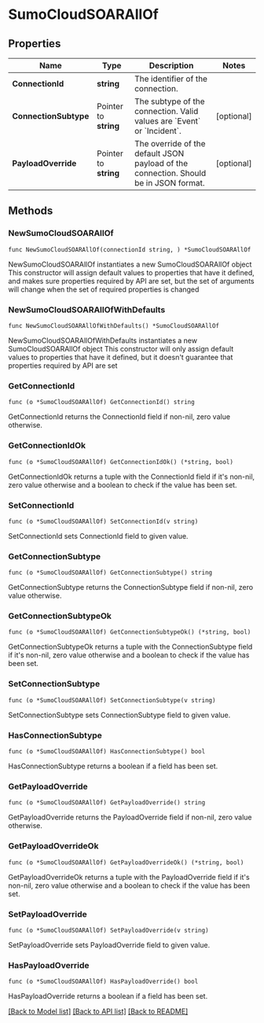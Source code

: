 # SumoCloudSOARAllOf

## Properties

Name | Type | Description | Notes
------------ | ------------- | ------------- | -------------
**ConnectionId** | **string** | The identifier of the connection. | 
**ConnectionSubtype** | Pointer to **string** | The subtype of the connection. Valid values are &#x60;Event&#x60; or &#x60;Incident&#x60;. | [optional] 
**PayloadOverride** | Pointer to **string** | The override of the default JSON payload of the connection. Should be in JSON format. | [optional] 

## Methods

### NewSumoCloudSOARAllOf

`func NewSumoCloudSOARAllOf(connectionId string, ) *SumoCloudSOARAllOf`

NewSumoCloudSOARAllOf instantiates a new SumoCloudSOARAllOf object
This constructor will assign default values to properties that have it defined,
and makes sure properties required by API are set, but the set of arguments
will change when the set of required properties is changed

### NewSumoCloudSOARAllOfWithDefaults

`func NewSumoCloudSOARAllOfWithDefaults() *SumoCloudSOARAllOf`

NewSumoCloudSOARAllOfWithDefaults instantiates a new SumoCloudSOARAllOf object
This constructor will only assign default values to properties that have it defined,
but it doesn't guarantee that properties required by API are set

### GetConnectionId

`func (o *SumoCloudSOARAllOf) GetConnectionId() string`

GetConnectionId returns the ConnectionId field if non-nil, zero value otherwise.

### GetConnectionIdOk

`func (o *SumoCloudSOARAllOf) GetConnectionIdOk() (*string, bool)`

GetConnectionIdOk returns a tuple with the ConnectionId field if it's non-nil, zero value otherwise
and a boolean to check if the value has been set.

### SetConnectionId

`func (o *SumoCloudSOARAllOf) SetConnectionId(v string)`

SetConnectionId sets ConnectionId field to given value.


### GetConnectionSubtype

`func (o *SumoCloudSOARAllOf) GetConnectionSubtype() string`

GetConnectionSubtype returns the ConnectionSubtype field if non-nil, zero value otherwise.

### GetConnectionSubtypeOk

`func (o *SumoCloudSOARAllOf) GetConnectionSubtypeOk() (*string, bool)`

GetConnectionSubtypeOk returns a tuple with the ConnectionSubtype field if it's non-nil, zero value otherwise
and a boolean to check if the value has been set.

### SetConnectionSubtype

`func (o *SumoCloudSOARAllOf) SetConnectionSubtype(v string)`

SetConnectionSubtype sets ConnectionSubtype field to given value.

### HasConnectionSubtype

`func (o *SumoCloudSOARAllOf) HasConnectionSubtype() bool`

HasConnectionSubtype returns a boolean if a field has been set.

### GetPayloadOverride

`func (o *SumoCloudSOARAllOf) GetPayloadOverride() string`

GetPayloadOverride returns the PayloadOverride field if non-nil, zero value otherwise.

### GetPayloadOverrideOk

`func (o *SumoCloudSOARAllOf) GetPayloadOverrideOk() (*string, bool)`

GetPayloadOverrideOk returns a tuple with the PayloadOverride field if it's non-nil, zero value otherwise
and a boolean to check if the value has been set.

### SetPayloadOverride

`func (o *SumoCloudSOARAllOf) SetPayloadOverride(v string)`

SetPayloadOverride sets PayloadOverride field to given value.

### HasPayloadOverride

`func (o *SumoCloudSOARAllOf) HasPayloadOverride() bool`

HasPayloadOverride returns a boolean if a field has been set.


[[Back to Model list]](../README.md#documentation-for-models) [[Back to API list]](../README.md#documentation-for-api-endpoints) [[Back to README]](../README.md)


